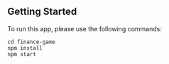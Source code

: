 ## Getting Started

To run this app, please use the following commands:
```
cd finance-game
npm install
npm start
```